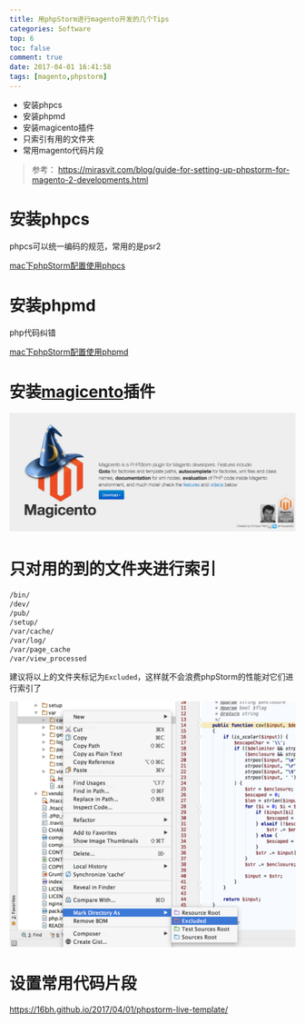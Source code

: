```yaml
---
title: 用phpStorm进行magento开发的几个Tips
categories: Software
top: 6
toc: false
comment: true
date: 2017-04-01 16:41:58
tags: [magento,phpstorm]
---
```




- 安装phpcs
- 安装phpmd
- 安装magicento插件
- 只索引有用的文件夹
- 常用magento代码片段


<!--more-->

> 参考：
> https://mirasvit.com/blog/guide-for-setting-up-phpstorm-for-magento-2-developments.html

# 安装phpcs

phpcs可以统一编码的规范，常用的是psr2

[mac下phpStorm配置使用phpcs](https://16bh.github.io/2017/04/01/phpcs-in-phpstorm-on-mac/)



# 安装phpmd

php代码纠错

[mac下phpStorm配置使用phpmd](https://16bh.github.io/2017/04/01/phpmd-in-phpstorm-on-mac/)

# 安装[magicento](http://magicento.com/ )插件
![20170401149103633058337.png](phpstorm-develop-magento-skills/20170401149103633058337.png)

# 只对用的到的文件夹进行索引
```
/bin/
/dev/
/pub/
/setup/
/var/cache/
/var/log/
/var/page_cache
/var/view_processed
```
建议将以上的文件夹标记为`Excluded`，这样就不会浪费phpStorm的性能对它们进行索引了

![20170401149103630080427.png](phpstorm-develop-magento-skills/20170401149103630080427.png)

# 设置常用代码片段

https://16bh.github.io/2017/04/01/phpstorm-live-template/
